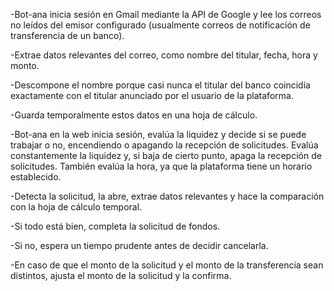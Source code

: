 -Bot-ana inicia sesión en Gmail mediante la API de Google y lee los correos no leídos del emisor configurado (usualmente correos de notificación de transferencia de un banco).

-Extrae datos relevantes del correo, como nombre del titular, fecha, hora y monto.

-Descompone el nombre porque casi nunca el titular del banco coincidía exactamente con el titular anunciado por el usuario de la plataforma.

-Guarda temporalmente estos datos en una hoja de cálculo.

-Bot-ana en la web inicia sesión, evalúa la liquidez y decide si se puede trabajar o no, encendiendo o apagando la recepción de solicitudes. Evalúa constantemente la liquidez y, si baja de cierto punto, apaga la recepción de solicitudes. También evalúa la hora, ya que la plataforma tiene un horario establecido.

-Detecta la solicitud, la abre, extrae datos relevantes y hace la comparación con la hoja de cálculo temporal.

-Si todo está bien, completa la solicitud de fondos.

-Si no, espera un tiempo prudente antes de decidir cancelarla.

-En caso de que el monto de la solicitud y el monto de la transferencia sean distintos, ajusta el monto de la solicitud y la confirma.

